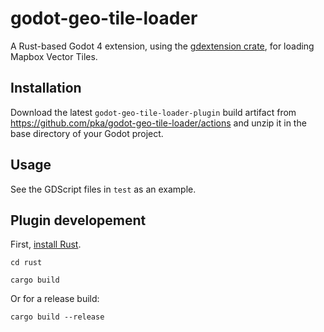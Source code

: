 # godot-geo-tile-loader

A Rust-based Godot 4 extension, using the [gdextension crate](https://github.com/godot-rust/gdextension), 
for loading Mapbox Vector Tiles.


## Installation

Download the latest `godot-geo-tile-loader-plugin` build artifact from 
https://github.com/pka/godot-geo-tile-loader/actions and unzip it in the base 
directory of your Godot project.


## Usage

See the GDScript files in `test` as an example.


## Plugin developement

First, [install Rust](https://www.rust-lang.org/tools/install).

`cd rust`

`cargo build`

Or for a release build:

`cargo build --release`
